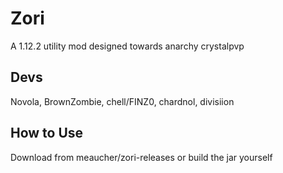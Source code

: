 # Zori
A 1.12.2 utility mod designed towards anarchy crystalpvp
## Devs
Novola, BrownZombie, chell/FINZ0, chardnol, divisiion
## How to Use
Download from meaucher/zori-releases or build the jar yourself
